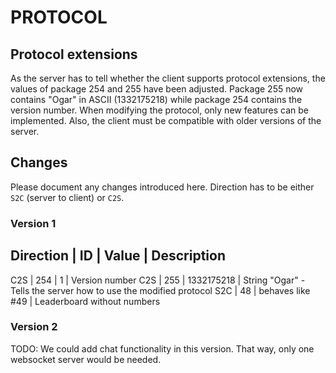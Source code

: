 # PROTOCOL

## Protocol extensions
As the server has to tell whether the client supports protocol extensions, the values of package 254 and 255 have been adjusted.
Package 255 now contains "Ogar" in ASCII (1332175218) while package 254 contains the version number. When modifying the protocol,
only new features can be implemented. Also, the client must be compatible with older versions of the server.

## Changes
Please document any changes introduced here. Direction has to be either `S2C` (server to client) or `C2S`.

### Version 1
Direction | ID  | Value            | Description
-------------------------------------------------------------------------------------------------------
C2S       | 254 |                1 | Version number
C2S       | 255 |       1332175218 | String "Ogar" - Tells the server how to use the modified protocol
S2C       |  48 | behaves like #49 | Leaderboard without numbers

### Version 2
TODO: We could add chat functionality in this version. That way, only one websocket server would be needed.